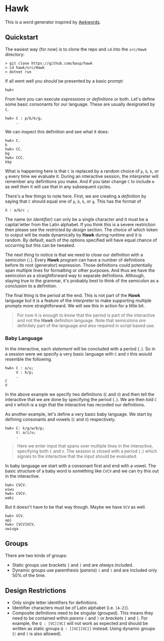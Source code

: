 # Hawk
This is a word generator inspired by [Awkwords](#).

## Quickstart
The easiest way (for now) is to clone the repo and `cd` into the `src/Hawk` 
directory:
```
> git clone https://github.com/basp/hawk
> cd hawk/src/Hawk
> dotnet run
```

If all went well you should be presented by a basic prompt:
```
hwk>
```

From here you can execute *expressions* or *definitions* or both. Let's define
some basic consonants for our language. These are usually designated by `C`.
```
hwk> C : p/b/k/g;
     .
```

We can inspect this definition and see what it does:
```
hwk> C.
k
hwk> CC.
bg
hwk> CCC.
kkp
```

What is happening here is that `C` is replaced by a random choice of `p`, `b`, 
`k`, or `g` every time we evaluate it. During an interactive session, the
interpreter will remember any definitions you make. And if you later change `C`
to include `m` as well then it will use that in any subsequent cycles.

There's a few things to note here. First, we are creating a *definition* by
saying that `C` should equal one of `p`, `b`, `k`, or `g`. This has the format of
```
X : a/b/c ;
```

The name (or *identifier*) can only be a single character and it must be a
capital letter from the Latin alphabet. If you think this is a severe
restriction then please see the *restricted by design* section. The choice 
of which token to output will be made dynamically by **Hawk** during runtime 
and it is random. By default, each of the options specified will have equal 
chance of occurring but this can be tweaked. 

The next thing to notice is that we need to close our definition with a 
semicolon (`;`). Every **Hawk** program can have a number of definitions 
before its root (generator) expression. Those definitions could potentially 
span multiple lines for formatting or other purposes. And thus we have the 
semicolon as a straightforward way to separate definitions. Although, staying 
true to the grammar, it's probably best to think of the semicolon as a 
conclusion to a definition.

The final thing is the period at the end. This is not part of the **Hawk** 
language but it is a feature of the interpreter to make supporting multiple 
prompts more straightforward. We will see this in action for a little bit. 

> For now it is enough to know that the period is part of the interactive and
> not the **Hawk** definition language. Note that semicolons *are* definitely
> part of the language and also required in script based use.

### Baby Language
In the interactive, each *statement* will be concluded with a period (`.`).
So in a session were we specify a very basic language with `C` and `V` this
woiuld resemble the following.
```
hwk> C : o/u;
     V : k/p;
     .
C
V
```

In the above example we specify two definitions (`C` and `V`) and then tell the
interactive that we are done by specifying the period (`.`). We are then told
`C` and `V` which is a sign that the interactive has recorded our definitions.

As another example, let's define a very basic baby language. We start by 
defining consonants and vowels (`C` and `V`) respectively.
```
hwk> C: k/g/w/b/p;
     V: a/i/u;
     .
```

> Here we enter input that spans over multiple lines in the interactive,
> specifying both `C` and `V`. The session is closed with a period (`.`) which
> signals to the interactive that the input should be evaluated.

In baby language we start with a consonant first and end with a vowel. The
basic structure of a baby word is something like `CVCV` and we can try this
out in the interactive.
```
hwk> CVCV.
wiwu
hwk> CVCV.
waki
```

But it doesn't have to be that way though. Maybe we have `VCV` as well.
```
hwk> VCV.
api
hwk> [VCV]VCV.
uwiuga
```

## Groups
There are two kinds of groups:
* Static groups use brackets `[` and `]` and are *always* included.
* Dynamic groups use parenthesis (*parens*) `(` and `)` and are included only
50% of the time.

## Design Restrictions
* Only single letter identifiers for definitions.
* Identifier characters must be of Latin alphabet (i.e. `[A-Z]`).
* Composite definitions need to be singular (grouped). This means they need to 
be contained within *parens* `(` and `)` or *brackets* `[` and `]`. For example,
the `Q : [VC][VC]` will not work as expected and should be written as 
static groups `Q : [[VC][VC]]` instead. Using dynamic groups (`(` and `)` is 
also allowed).